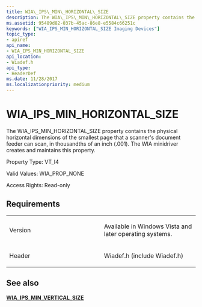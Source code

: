 ```yaml
---
title: WIA\_IPS\_MIN\_HORIZONTAL\_SIZE
description: The WIA\_IPS\_MIN\_HORIZONTAL\_SIZE property contains the physical horizontal dimensions of the smallest page that a scanner's document feeder can scan, in thousandths of an inch (.001). The WIA minidriver creates and maintains this property.
ms.assetid: 95489d82-037b-45ac-86e8-e5584c66251c
keywords: ["WIA_IPS_MIN_HORIZONTAL_SIZE Imaging Devices"]
topic_type:
- apiref
api_name:
- WIA_IPS_MIN_HORIZONTAL_SIZE
api_location:
- Wiadef.h
api_type:
- HeaderDef
ms.date: 11/28/2017
ms.localizationpriority: medium
---
```


# WIA\_IPS\_MIN\_HORIZONTAL\_SIZE


The WIA\_IPS\_MIN\_HORIZONTAL\_SIZE property contains the physical horizontal dimensions of the smallest page that a scanner's document feeder can scan, in thousandths of an inch (.001). The WIA minidriver creates and maintains this property.

Property Type: VT\_I4

Valid Values: WIA\_PROP\_NONE

Access Rights: Read-only

Requirements
------------

<table>
<colgroup>
<col width="50%" />
<col width="50%" />
</colgroup>
<tbody>
<tr class="odd">
<td><p>Version</p></td>
<td><p>Available in Windows Vista and later operating systems.</p></td>
</tr>
<tr class="even">
<td><p>Header</p></td>
<td>Wiadef.h (include Wiadef.h)</td>
</tr>
</tbody>
</table>

## See also


[**WIA\_IPS\_MIN\_VERTICAL\_SIZE**](wia-ips-min-vertical-size.md)

 

 






